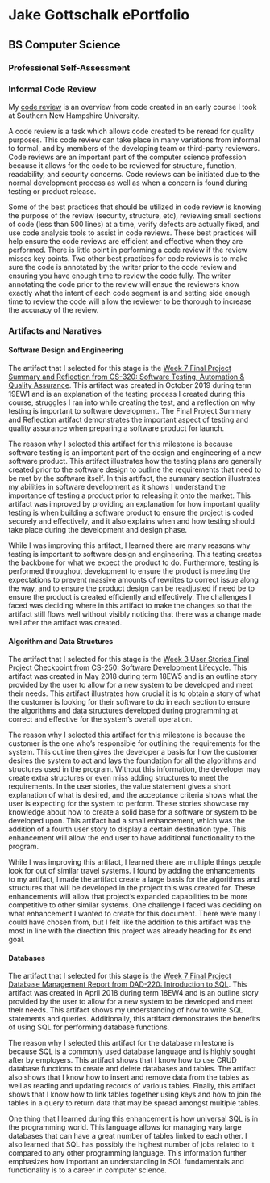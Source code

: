# Jake Gottschalk ePortfolio
## BS Computer Science


### Professional Self-Assessment



### Informal Code Review

My [code review](https://youtu.be/uCryRTDN7MM) is an overview from code created in an early course I took at Southern New Hampshire University.

A code review is a task which allows code created to be reread for quality purposes. This code review can take place in many variations from informal to formal, and by members of the developing team or third-party reviewers. Code reviews are an important part of the computer science profession because it allows for the code to be reviewed for structure, function, readability, and security concerns. Code reviews can be initiated due to the normal development process as well as when a concern is found during testing or product release.

Some of the best practices that should be utilized in code review is knowing the purpose of the review (security, structure, etc), reviewing small sections of code (less than 500 lines) at a time, verify defects are actually fixed, and use code analysis tools to assist in code reviews. These best practices will help ensure the code reviews are efficient and effective when they are performed. There is little point in performing a code review if the review misses key points. Two other best practices for code reviews is to make sure the code is annotated by the writer prior to the code review and ensuring you have enough time to review the code fully. The writer annotating the code prior to the review will ensue the reviewers know exactly what the intent of each code segment is and setting side enough time to review the code will allow the reviewer to be thorough to increase the accuracy of the review.


### Artifacts and Naratives

#### Software Design and Engineering

The artifact that I selected for this stage is the [Week 7 Final Project Summary and Reflection from CS-320: Software Testing, Automation & Quality Assurance](https://drive.google.com/file/d/1_-biJzVYMaGyCA2ARoNHRwh3VDpy5oQe/view?usp=sharing). This artifact was created in October 2019 during term 19EW1 and is an explanation of the testing process I created during this course, struggles I ran into while creating the test, and a reflection on why testing is important to software development. The Final Project Summary and Reflection artifact demonstrates the important aspect of testing and quality assurance when preparing a software product for launch.

The reason why I selected this artifact for this milestone is because software testing is an important part of the design and engineering of a new software product. This artifact illustrates how the testing plans are generally created prior to the software design to outline the requirements that need to be met by the software itself. In this artifact, the summary section illustrates my abilities in software development as it shows I understand the importance of testing a product prior to releasing it onto the market. This artifact was improved by providing an explanation for how important quality testing is when building a software product to ensure the project is coded securely and effectively, and it also explains when and how testing should take place during the development and design phase.

While I was improving this artifact, I learned there are many reasons why testing is important to software design and engineering. This testing creates the backbone for what we expect the product to do. Furthermore, testing is performed throughout development to ensure the product is meeting the expectations to prevent massive amounts of rewrites to correct issue along the way, and to ensure the product design can be readjusted if need be to ensure the product is created efficiently and effectively. The challenges I faced was deciding where in this artifact to make the changes so that the artifact still flows well without visibly noticing that there was a change made well after the artifact was created.


#### Algorithm and Data Structures

The artifact that I selected for this stage is the [Week 3 User Stories Final Project Checkpoint from CS-250: Software Development Lifecycle](https://drive.google.com/file/d/1ZBtxx5LKgka3BAoYstSvVpflvgI5mM-9/view?usp=sharing). This artifact was created in May 2018 during term 18EW5 and is an outline story provided by the user to allow for a new system to be developed and meet their needs. This artifact illustrates how crucial it is to obtain a story of what the customer is looking for their software to do in each section to ensure the algorithms and data structures developed during programming at correct and effective for the system’s overall operation.
  
The reason why I selected this artifact for this milestone is because the customer is the one who’s responsible for outlining the requirements for the system. This outline then gives the developer a basis for how the customer desires the system to act and lays the foundation for all the algorithms and structures used in the program. Without this information, the developer may create extra structures or even miss adding structures to meet the requirements. In the user stories, the value statement gives a short explanation of what is desired, and the acceptance criteria shows what the user is expecting for the system to perform. These stories showcase my knowledge about how to create a solid base for a software or system to be developed upon. This artifact had a small enhancement, which was the addition of a fourth user story to display a certain destination type. This enhancement will allow the end user to have additional functionality to the program. 
  
While I was improving this artifact, I learned there are multiple things people look for out of similar travel systems. I found by adding the enhancements to my artifact, I made the artifact create a large basis for the algorithms and structures that will be developed in the project this was created for. These enhancements will allow that project’s expanded capabilities to be more competitive to other similar systems. One challenge I faced was deciding on what enhancement I wanted to create for this document. There were many I could have chosen from, but I felt like the addition to this artifact was the most in line with the direction this project was already heading for its end goal.


#### Databases

The artifact that I selected for this stage is the [Week 7 Final Project Database Management Report from DAD-220: Introduction to SQL](https://drive.google.com/file/d/1PMps7bOlSdyB5jcG8K4ZhcJ9OkTdaXEX/view?usp=sharing). This artifact was created in April 2018 during term 18EW4 and is an outline story provided by the user to allow for a new system to be developed and meet their needs. This artifact shows my understanding of how to write SQL statements and queries. Additionally, this artifact demonstrates the benefits of using SQL for performing database functions.

The reason why I selected this artifact for the database milestone is because SQL is a commonly used database language and is highly sought after by employers. This artifact shows that I know how to use CRUD database functions to create and delete databases and tables. The artifact also shows that I know how to insert and remove data from the tables as well as reading and updating records of various tables. Finally, this artifact shows that I know how to link tables together using keys and how to join the tables in a query to return data that may be spread amongst multiple tables.

One thing that I learned during this enhancement is how universal SQL is in the programming world. This language allows for managing vary large databases that can have a great number of tables linked to each other. I also learned that SQL has possibly the highest number of jobs related to it compared to any other programming language. This information further emphasizes how important an understanding in SQL fundamentals and functionality is to a career in computer science.
